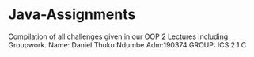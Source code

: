 # Java-Assignments
Compilation of all challenges given in our OOP 2 Lectures including Groupwork.
Name: Daniel Thuku Ndumbe
Adm:190374
GROUP: ICS 2.1 C
